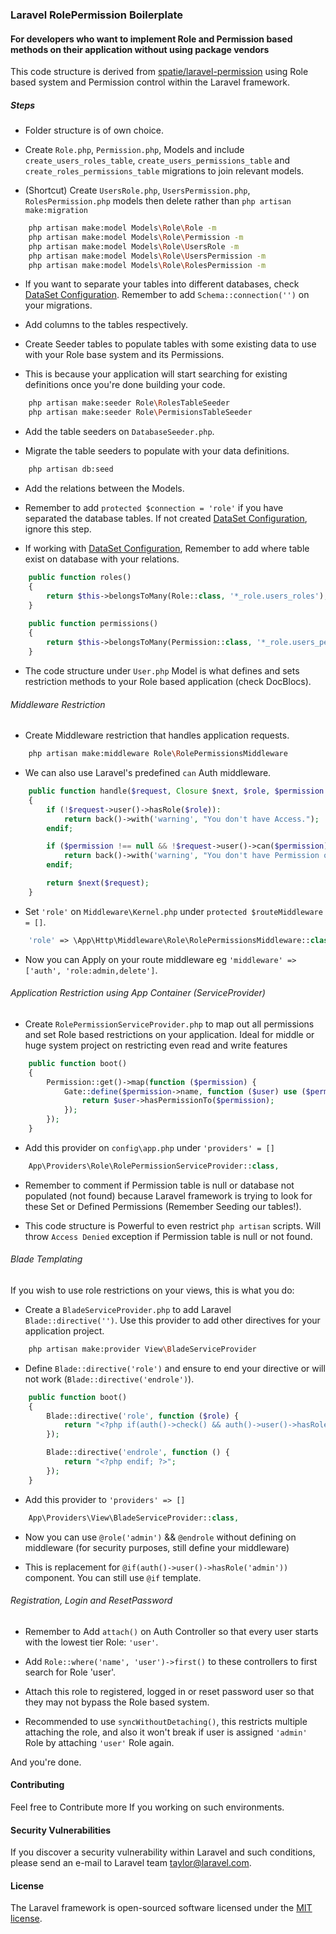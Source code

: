 ### Laravel RolePermission Boilerplate

#### For developers who want to implement Role and Permission based methods on their application without using package vendors

This code structure is derived from [spatie/laravel-permission](https://github.com/spatie/laravel-permission) using Role based system and Permission control within the Laravel framework.

##### Steps

- Folder structure is of own choice.

- Create `Role.php`, `Permission.php`, Models and include `create_users_roles_table`, `create_users_permissions_table` and `create_roles_permissions_table` migrations to join relevant models.

- (Shortcut) Create `UsersRole.php`, `UsersPermission.php`, `RolesPermission.php` models then delete rather than ``php artisan make:migration``

```bash
    php artisan make:model Models\Role\Role -m
    php artisan make:model Models\Role\Permission -m
    php artisan make:model Models\Role\UsersRole -m
    php artisan make:model Models\Role\UsersPermission -m
    php artisan make:model Models\Role\RolesPermission -m

``` 
- If you want to separate your tables into different databases, check [DataSet Configuration](https://github.com/timothykimemia/dataset). Remember to add `Schema::connection('')` on your migrations.

- Add columns to the tables respectively.

- Create Seeder tables to populate tables with some existing data to use with your Role base system and its Permissions.

- This is because your application will start searching for existing definitions once you're done building your code.

```bash
    php artisan make:seeder Role\RolesTableSeeder
    php artisan make:seeder Role\PermisionsTableSeeder
```
- Add the table seeders on `DatabaseSeeder.php`.

- Migrate the table seeders to populate with your data definitions.

```bash
    php artisan db:seed
```
- Add the relations between the Models.

- Remember to add `protected $connection = 'role'` if you have separated the database tables. If not created [DataSet Configuration](https://github.com/timothykimemia/dataset), ignore this step.

- If working with [DataSet Configuration](https://github.com/timothykimemia/dataset), Remember to add where table exist on database with your relations.

```php
    public function roles()
    {
        return $this->belongsToMany(Role::class, '*_role.users_roles');
    }
    
    public function permissions()
    {
        return $this->belongsToMany(Permission::class, '*_role.users_permissions');
    }
```

- The code structure under `User.php` Model is what defines and sets restriction methods to your Role based application (check DocBlocs).

###### Middleware Restriction

- Create Middleware restriction that handles application requests.

```bash
    php artisan make:middleware Role\RolePermissionsMiddleware
```
- We can also use Laravel's predefined `can` Auth middleware.

```php
    public function handle($request, Closure $next, $role, $permission = null)
    {
        if (!$request->user()->hasRole($role)):
            return back()->with('warning', "You don't have Access.");
        endif;

        if ($permission !== null && !$request->user()->can($permission)):
            return back()->with('warning', "You don't have Permission on this Action.");
        endif;

        return $next($request);
    }
```
- Set `'role'` on `Middleware\Kernel.php` under `protected $routeMiddleware = []`.

```php
    'role' => \App\Http\Middleware\Role\RolePermissionsMiddleware::class,
```
- Now you can Apply on your route middleware eg `'middleware' => ['auth', 'role:admin,delete']`.

###### Application Restriction using App Container (ServiceProvider)

- Create `RolePermissionServiceProvider.php` to map out all permissions and set Role based restrictions on your application. Ideal for middle or huge system project on restricting even read and write features

```php
    public function boot()
    {
        Permission::get()->map(function ($permission) {
            Gate::define($permission->name, function ($user) use ($permission) {
                return $user->hasPermissionTo($permission);
            });
        });
    }
```
- Add this provider on `config\app.php` under `'providers' = []`

```php
    App\Providers\Role\RolePermissionServiceProvider::class,
```
- Remember to comment if Permission table is null or database not populated (not found) because Laravel framework is trying to look for these Set or Defined Permissions (Remember Seeding our tables!).

- This code structure is Powerful to even restrict `php artisan` scripts. Will throw `Access Denied` exception if Permission table is null or not found.

###### Blade Templating

If you wish to use role restrictions on your views, this is what you do:

- Create a `BladeServiceProvider.php` to add Laravel `Blade::directive('')`. Use this provider to add other directives for your application project.

```bash
    php artisan make:provider View\BladeServiceProvider
```
- Define `Blade::directive('role')` and ensure to end your directive or will not work (`Blade::directive('endrole')`).

```php
    public function boot()
    {
        Blade::directive('role', function ($role) {
            return "<?php if(auth()->check() && auth()->user()->hasRole({$role})): ?>";
        });

        Blade::directive('endrole', function () {
            return "<?php endif; ?>";
        });
    }
```
- Add this provider to `'providers' => []`

```php
    App\Providers\View\BladeServiceProvider::class,
```

- Now you can use `@role('admin')` && `@endrole` without defining on middleware (for security purposes, still define your middleware)

- This is replacement for `@if(auth()->user()->hasRole('admin'))` component. You can still use `@if` template.

###### Registration, Login and ResetPassword

- Remember to Add `attach()` on Auth Controller so that every user starts with the lowest tier Role: `'user'`.

- Add `Role::where('name', 'user')->first()` to these controllers to first search for Role 'user'.

- Attach this role to registered, logged in or reset password user so that they may not bypass the Role based system. 

- Recommended to use `syncWithoutDetaching()`, this restricts multiple attaching the role, and also it won't break if user is assigned `'admin'` Role by attaching `'user'` Role again.

And you're done.

#### Contributing

Feel free to Contribute more If you working on such environments.

#### Security Vulnerabilities

If you discover a security vulnerability within Laravel and such conditions, please send an e-mail to Laravel team [taylor@laravel.com](mailto:taylor@laravel.com).

#### License

The Laravel framework is open-sourced software licensed under the [MIT license](https://opensource.org/licenses/MIT).